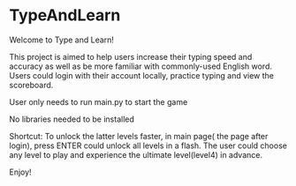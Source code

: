 # TypeAndLearn

Welcome to Type and Learn!

This project is aimed to help users increase their typing speed and accuracy as well as be more familiar with commonly-used English word. Users could login with their account locally, practice typing and view the scoreboard. 

User only needs to run main.py to start the game

No libraries needed to be installed

Shortcut: To unlock the latter levels faster, in main page( the page after login), press ENTER could unlock all levels in a flash. The user could choose any level to play and experience the ultimate level(level4) in advance.

Enjoy!
